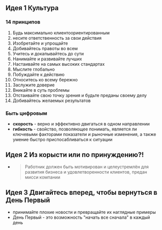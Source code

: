 ## Идея 1 Культура

### 14 принципов
1. Будь максимально клиентоориентированным
2. несите ответственность за свои действия
3. Изобретайте и упрощайте
4. Добивайтесь правоты во всем
5. Учитесь и докапывайтесь до сути
6. Нанимайте и развивайте лучших
7. Настаивайте на самых высоких стандартах
8. Мыслите глобально
9. Побуждайте к действию
10. Относитесь ко всему бережно
11. Заслужите доверие
12. Вникайте в суть проблемы
13. Отстаивайте свою точку зрения и будьте преданы своему делу
14. Добивайтесь желаемых результатов

### Быть цифровым
- **скорость** - верно и эффективно двигаться в одном направлении
- **гибкость** - свойство, позволяющее понимать, является ли ключевыми факторами показатели и рыночные изменения, а также умение быстро приспосабливаться к ситуации

## Идея 2 Из корысти или по принуждению?!
- > Работник должен быть мотивирован и целеустремлён для развития бизнеса и удовлетворенности клиентов, предан мисси компании

## Идея 3 Двигайтесь вперед, чтобы вернуться в День Первый
- принимайте плохие новости и превращайте их наглядные примеры
- День Первый - это возможность "начать все сначала" в каждый день

